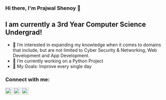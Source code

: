 ### Hi there, I'm Prajwal Shenoy 👋

## I am currently a 3rd Year Computer Science Undergrad!

- 🔭 I’m interested in expanding my knowledge when it comes to domains that include, but are not limited to Cyber Security & Networking, Web Development and App Development.
- 🌱 I’m currently working on a Python Project
- 🥅 My Goals: Improve every single day

### Connect with me:

[<img src="https://image.flaticon.com/icons/png/512/174/174857.png" width="22px">](https://www.linkedin.com/in/prajwal-shenoy-76a8991a7/)
[<img src="https://upload.wikimedia.org/wikipedia/commons/thumb/e/e7/Instagram_logo_2016.svg/768px-Instagram_logo_2016.svg.png" width="22px">](https://www.instagram.com/_prajwal.shenoy_/)
[<img src="https://www.freepnglogos.com/uploads/gmail-email-logo-png-16.png" width="22px">](prajwalshenoy42@gmail.com)

<!---
prajwal-shenoy42/prajwal-shenoy42 is a ✨ special ✨ repository because its `README.md` (this file) appears on your GitHub profile.
You can click the Preview link to take a look at your changes.
--->

